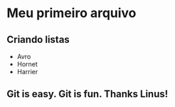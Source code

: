 # Meu primeiro arquivo

## Criando listas

* Avro
* Hornet
* Harrier 

## Git is easy. Git is fun. Thanks Linus!
